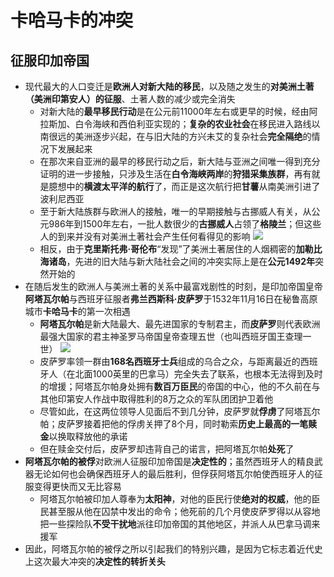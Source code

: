 # 卡哈马卡的冲突
## 征服印加帝国
* 现代最大的人口变迁是**欧洲人对新大陆的移民**，以及随之发生的**对美洲土著（美洲印第安人）的征服**、土著人数的减少或完全消失
  * 对新大陆的**最早移民行动**是在公元前11000年左右或更早的时候，经由阿拉斯加、白令海峡和西伯利亚实现的；**复杂的农业社会**在移民进入路线以南很远的美洲逐步兴起，在与旧大陆的方兴未艾的复杂社会**完全隔绝**的情况下发展起来
  * 在那次来自亚洲的最早的移民行动之后，新大陆与亚洲之间唯一得到充分证明的进一步接触，只涉及生活在**白令海峡两岸**的**狩猎采集族群**，再有就是臆想中的**横渡太平洋的航行**了，而正是这次航行把**甘薯**从南美洲引进了波利尼西亚
  * 至于新大陆族群与欧洲人的接触，唯一的早期接触与古挪威人有关，从公元986年到1500年左右，一批人数很少的**古挪威人**占领了**格陵兰**；但这些人的到来并没有对美洲土著社会产生任何看得见的影响
![](images/Vikings-Voyages.png)
  * 相反，由于**克里斯托弗·哥伦布**“发现”了美洲土著居住的人烟稠密的**加勒比海诸岛**，先进的旧大陆与新大陆社会之间的冲突实际上是在**公元1492年**突然开始的
* 在随后发生的欧洲人与美洲土著的关系中最富戏剧性的时刻，是印加帝国皇帝**阿塔瓦尔帕**与西班牙征服者**弗兰西斯科·皮萨罗**于1532年11月16日在秘鲁高原城市**卡哈马卡**的第一次相遇
  * **阿塔瓦尔帕**是新大陆最大、最先进国家的专制君主，而**皮萨罗**则代表欧洲最强大国家的君主神圣罗马帝国皇帝查理五世（也叫西班牙国王查理一世）
![](images/印加帝国.jpg)
  * 皮萨罗率领一群由**168名西班牙士兵**组成的乌合之众，与距离最近的西班牙人（在北面1000英里的巴拿马）完全失去了联系，也根本无法得到及时的增援；阿塔瓦尔帕身处拥有**数百万臣民**的帝国的中心，他的不久前在与其他印第安人作战中取得胜利的8万之众的军队团团护卫着他
  * 尽管如此，在这两位领导人见面后不到几分钟，皮萨罗就**俘虏**了阿塔瓦尔帕；皮萨罗接着把他的俘虏关押了8个月，同时勒索**历史上最高的一笔赎金**以换取释放他的承诺
  * 但在赎金交付后，皮萨罗却违背自己的诺言，把阿塔瓦尔帕**处死**了
* **阿塔瓦尔帕的被俘**对欧洲人征服印加帝国是**决定性的**；虽然西班牙人的精良武器无论如何也会确保西班牙人的最后胜利，但俘获阿塔瓦尔帕使西班牙人的征服变得更快而又无比容易
  * 阿塔瓦尔帕被印加人尊奉为**太阳神**，对他的臣民行使**绝对的权威**，他的臣民甚至服从他在囚禁中发出的命令；他死前的几个月使皮萨罗得以从容地把一些探险队**不受干扰地**派往印加帝国的其他地区，并派人从巴拿马调来援军
* 因此，阿塔瓦尔帕的被俘之所以引起我们的特别兴趣，是因为它标志着近代史上这次最大冲突的**决定性的转折关头**
